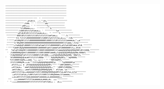 <a href="https://github.com/Rohansarna/Rohansarna">
  <picture>
    <source media="(prefers-color-scheme: dark)" srcset="https://raw.githubusercontent.com/Rohansarna/Rohansarna/main/imgsv.svg">
    <img alt="Rohan Sarna's GitHub Profile README" src="https://raw.githubusercontent.com/Rohansarna/Rohansarna/main/imgsvbw.svg">
  </picture>
</a>
